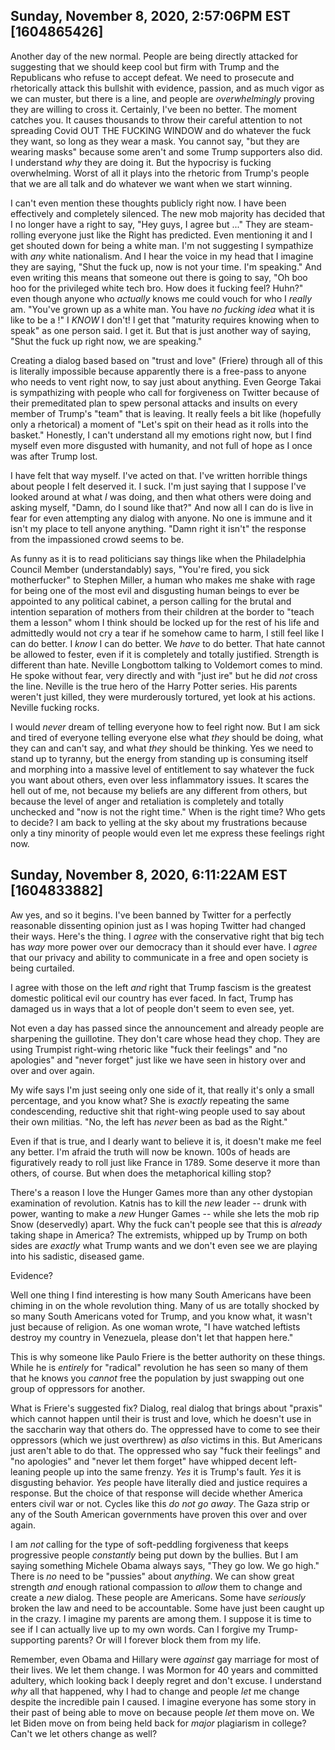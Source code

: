## Sunday, November 8, 2020, 2:57:06PM EST [1604865426]

Another day of the new normal. People are being directly attacked for
suggesting that we should keep cool but firm with Trump and the
Republicans who refuse to accept defeat. We need to prosecute and
rhetorically attack this bullshit with evidence, passion, and as much
vigor as we can muster, but there is a line, and people are
*overwhelmingly* proving they are willing to cross it. Certainly, I've
been no better. The moment catches you. It causes thousands to throw
their careful attention to not spreading Covid OUT THE FUCKING WINDOW
and do whatever the fuck they want, so long as they wear a mask. You
cannot say, "but they are wearing masks" because some aren't and some
Trump supporters also did. I understand *why* they are doing it. But the
hypocrisy is fucking overwhelming. Worst of all it plays into the
rhetoric from Trump's people that we are all talk and do whatever we
want when we start winning.

I can't even mention these thoughts publicly right now. I have been
effectively and completely silenced. The new mob majority has decided
that I no longer have a right to say, "Hey guys, I agree but ..." They
are steam-rolling everyone just like the Right has predicted. Even
mentioning it and I get shouted down for being a white man. I'm not
suggesting I sympathize with *any* white nationalism. And I hear the
voice in my head that I imagine they are saying, "Shut the fuck up, now
is not your time. I'm speaking." And even writing this means that
someone out there is going to say, "Oh boo hoo for the privileged white
tech bro. How does it fucking feel? Huhn?" even though anyone who
*actually* knows me could vouch for who I *really* am. "You've grown up
as a white man. You have *no fucking idea* what it is like to be a
*<insert oppressed class here>*!" I *KNOW* I don't! I get that "maturity
requires knowing when to speak" as one person said. I get it. But that
is just another way of saying, "Shut the fuck up right now, we are
speaking." 

Creating a dialog based based on "trust and love" (Friere) through all
of this is literally impossible because apparently there is a free-pass
to anyone who needs to vent right now, to say just about anything. Even
George Takai is sympathizing with people who call for forgiveness on
Twitter because of their premeditated plan to spew personal attacks and
insults on every member of Trump's "team" that is leaving. It really
feels a bit like (hopefully only a rhetorical) a moment of "Let's spit
on their head as it rolls into the basket." Honestly, I can't
understand all my emotions right now, but I find myself even more
disgusted with humanity, and not full of hope as I once was after Trump
lost.

I have felt that way myself. I've acted on that. I've written horrible
things about people I felt deserved it. I suck. I'm just saying that I
suppose I've looked around at what *I* was doing, and then what others
were doing and asking myself, "Damn, do I sound like that?" And now all
I can do is live in fear for even attempting any dialog with anyone. No
one is immune and it isn't my place to tell anyone anything. "Damn right
it isn't" the response from the impassioned crowd seems to be.

As funny as it is to read politicians say things like when the
Philadelphia Council Member (understandably) says, "You're fired, you
sick motherfucker" to Stephen Miller, a human who makes me shake with
rage for being one of the most evil and disgusting human beings to ever
be appointed to any political cabinet, a person calling for the brutal
and intention separation of mothers from their children at the border to
"teach them a lesson" whom I think should be locked up for the rest of
his life and admittedly would not cry a tear if he somehow came to harm,
I still feel like I can do better. I *know* I can do better. We *have*
to do better. That hate cannot be allowed to fester, even if it is
completely and totally justified. Strength is different than hate.
Neville Longbottom talking to Voldemort comes to mind. He spoke without
fear, very directly and with "just ire" but he did *not* cross the line.
Neville is the true hero of the Harry Potter series. His parents weren't
just killed, they were murderously tortured, yet look at his actions.
Neville fucking rocks.

I would *never* dream of telling everyone how to feel right now. But I
am sick and tired of everyone telling everyone else what *they* should
be doing, what they can and can't say, and what *they* should be
thinking. Yes we need to stand up to tyranny, but the energy from
standing up is consuming itself and morphing into a massive level of
entitlement to say whatever the fuck you want about others, even over
less inflammatory issues. It scares the hell out of me, not because my
beliefs are any different from others, but because the level of anger
and retaliation is completely and totally unchecked and "now is not the
right time." When is the right time? Who gets to decide? I am back to
yelling at the sky about my frustrations because only a tiny minority of
people would even let me express these feelings right now.

## Sunday, November 8, 2020, 6:11:22AM EST [1604833882]

Aw yes, and so it begins. I've been banned by Twitter for a perfectly
reasonable dissenting opinion just as I was hoping Twitter had changed
their ways. Here's the thing. I *agree* with the conservative right that
big tech has *way* more power over our democracy than it should ever
have. I *agree* that our privacy and ability to communicate in a free
and open society is being curtailed. 

I agree with those on the left *and* right that Trump fascism is the
greatest domestic political evil our country has ever faced. In fact,
Trump has damaged us in ways that a lot of people don't seem to even
see, yet.

Not even a day has passed since the announcement and already people are
sharpening the guillotine. They don't care whose head they chop.
They are using Trumpist right-wing rhetoric like "fuck their feelings"
and "no apologies" and "never forget" just like we have seen in history
over and over and over again. 

My wife says I'm just seeing only one side of it, that really it's
only a small percentage, and you know what? She is *exactly* repeating
the same condescending, reductive shit that right-wing people used to
say about their own militias. "No, the left has *never* been as bad as
the Right."

Even if that is true, and I dearly want to believe it is, it
doesn't make me feel any better. I'm afraid the truth will now be known.
100s of heads are figuratively ready to roll just like France in 1789.
Some deserve it more than others, of course. But when does the
metaphorical killing stop? 

There's a reason I love the Hunger Games more than any other dystopian
examination of revolution. Katnis has to kill the *new* leader --
drunk with power, wanting to make a *new* Hunger Games -- while she
lets the mob rip Snow (deservedly) apart. Why the fuck can't people see
that this is *already* taking shape in America? The extremists, whipped
up by Trump on both sides are *exactly* what Trump wants and we don't
even see we are playing into his sadistic, diseased game.

Evidence?

Well one thing I find interesting is how many South Americans have been
chiming in on the whole revolution thing. Many of us are totally shocked
by so many South Americans voted for Trump, and you know what, it wasn't
just because of religion. As one woman wrote, "I have watched leftists
destroy my country in Venezuela, please don't let that happen here."

This is why someone like Paulo Friere is the better authority on these
things. While he is *entirely* for "radical" revolution he has seen so
many of them that he knows you *cannot* free the population by just
swapping out one group of oppressors for another. 

What is Friere's suggested fix? Dialog, real dialog that brings about
"praxis" which cannot happen until their is trust and love, which he
doesn't use in the saccharin way that others do. The oppressed have to
come to see their oppressors (which we just overthrew) as *also* victims
in this. But Americans just aren't able to do that. The oppressed who
say "fuck their feelings" and "no apologies" and "never let them forget"
have whipped decent left-leaning people up into the same frenzy. *Yes*
it is Trump's fault. *Yes* it is disgusting behavior. *Yes* people have
literally died and justice requires a response. But the choice of that
response will decide whether America enters civil war or not. Cycles
like this *do not go away*. The Gaza strip or any of the South American
governments have proven this over and over again.

I am *not* calling for the type of soft-peddling forgiveness that keeps
progressive people *constantly* being put down by the bullies. But I am
saying something Michele Obama always says, "They go low. We go high."
There is *no* need to be "pussies" about *anything*. We can show great
strength *and* enough rational compassion to *allow* them to change and
create a *new* dialog. These people are Americans. Some have *seriously*
broken the law and need to be accountable. Some have just been caught up
in the crazy. I imagine my parents are among them. I suppose it is time
to see if I can actually live up to my own words. Can I forgive my
Trump-supporting parents? Or will I forever block them from my life.

Remember, even Obama and Hillary were *against* gay marriage for most of
their lives. We let them change. I was Mormon for 40 years and committed
adultery, which looking back I deeply regret and don't excuse. I
understand *why* all that happened, why I had to change and people *let*
me change despite the incredible pain I caused. I imagine everyone has
some story in their past of being able to move on because people *let*
them move on. We let Biden move on from being held back for *major*
plagiarism in college? Can't we let others change as well? 

